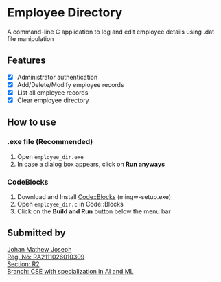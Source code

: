 # Employee Directory

A command-line C application to log and edit employee details using .dat file manipulation

## Features
- [x] Administrator authentication
- [x] Add/Delete/Modify employee records
- [x] List all employee records
- [x] Clear employee directory

## How to use

### .exe file (Recommended)
1. Open `employee_dir.exe`
2. In case a dialog box appears, click on **Run anyways**

### CodeBlocks
1. Download and Install [Code::Blocks](http://www.codeblocks.org/downloads/binaries/#imagesoswindows48pnglogo-microsoft-windows) (mingw-setup.exe)
2. Open `employee_dir.c` in Code::Blocks
3. Click on the **Build and Run** button below the menu bar

## Submitted by
[Johan Mathew Joseph<br/>
Reg. No: RA2111026010309<br/>
Section: R2<br/>
Branch: CSE with specialization in AI and ML](https://github.com/johanjoseph02)